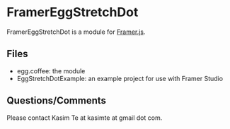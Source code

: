 # FramerEggStretchDot

FramerEggStretchDot is a module for [Framer.js](http://framerjs.com).

## Files

- egg.coffee: the module
- EggStretchDotExample: an example project for use with Framer Studio

## Questions/Comments

Please contact Kasim Te at kasimte at gmail dot com.





